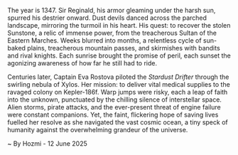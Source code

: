 
The year is 1347.  Sir Reginald, his armor gleaming under the harsh sun, spurred his destrier onward.  Dust devils danced across the parched landscape, mirroring the turmoil in his heart.  His quest: to recover the stolen Sunstone, a relic of immense power, from the treacherous Sultan of the Eastern Marches.  Weeks blurred into months, a relentless cycle of sun-baked plains, treacherous mountain passes, and skirmishes with bandits and rival knights.  Each sunrise brought the promise of peril, each sunset the agonizing awareness of how far he still had to ride.

Centuries later, Captain Eva Rostova piloted the *Stardust Drifter* through the swirling nebula of Xylos.  Her mission: to deliver vital medical supplies to the ravaged colony on Kepler-186f.  Warp jumps were risky, each a leap of faith into the unknown, punctuated by the chilling silence of interstellar space.  Alien storms, pirate attacks, and the ever-present threat of engine failure were constant companions. Yet, the faint, flickering hope of saving lives fuelled her resolve as she navigated the vast cosmic ocean, a tiny speck of humanity against the overwhelming grandeur of the universe.

~ By Hozmi - 12 June 2025
